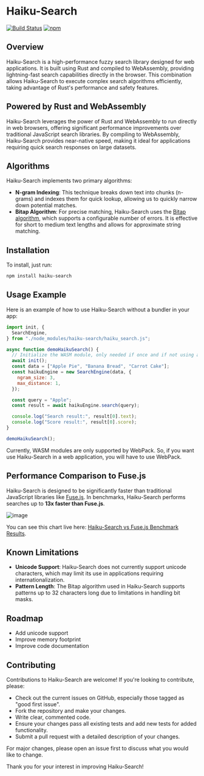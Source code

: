 # Haiku-Search

[![Build Status](https://github.com/beowolx/haiku/actions/workflows/ci.yaml/badge.svg)](https://github.com/beowolx/haiku/actions)
[![npm](https://img.shields.io/npm/v/haiku-search)](https://www.npmjs.com/package/haiku-search)

## Overview

Haiku-Search is a high-performance fuzzy search library designed for web applications. It is built using Rust and compiled to WebAssembly, providing lightning-fast search capabilities directly in the browser. This combination allows Haiku-Search to execute complex search algorithms efficiently, taking advantage of Rust's performance and safety features.

## Powered by Rust and WebAssembly

Haiku-Search leverages the power of Rust and WebAssembly to run directly in web browsers, offering significant performance improvements over traditional JavaScript search libraries. By compiling to WebAssembly, Haiku-Search provides near-native speed, making it ideal for applications requiring quick search responses on large datasets.

## Algorithms

Haiku-Search implements two primary algorithms:

- **N-gram Indexing**: This technique breaks down text into chunks (n-grams) and indexes them for quick lookup, allowing us to quickly narrow down potential matches.
- **Bitap Algorithm**: For precise matching, Haiku-Search uses the [Bitap algorithm](https://en.wikipedia.org/wiki/Bitap_algorithm), which supports a configurable number of errors. It is effective for short to medium text lengths and allows for approximate string matching.

## Installation

To install, just run:

```bash
npm install haiku-search
```

## Usage Example

Here is an example of how to use Haiku-Search without a bundler in your app:

```js
import init, {
  SearchEngine,
} from "./node_modules/haiku-search/haiku_search.js";

async function demoHaikuSearch() {
  // Initialize the WASM module, only needed if once and if not using a bundler
  await init();
  const data = ["Apple Pie", "Banana Bread", "Carrot Cake"];
  const haikuEngine = new SearchEngine(data, {
    ngram_size: 3,
    max_distance: 1,
  });

  const query = "Apple";
  const result = await haikuEngine.search(query);

  console.log("Search result:", result[0].text);
  console.log("Score result:", result[0].score);
}

demoHaikuSearch();
```

Currently, WASM modules are only supported by WebPack. So, if you want use Haiku-Search in a web application, you will have to use WebPack.

## Performance Comparison to Fuse.js

Haiku-Search is designed to be significantly faster than traditional JavaScript libraries like [Fuse.js](<[url](https://www.fusejs.io/)>). In benchmarks, Haiku-Search performs searches up to **13x faster than Fuse.js**.

![image](https://github.com/beowolx/haiku/assets/61982523/3684be93-0eb6-4138-9e81-a02ccc5e99d5)

You can see this chart live here: [Haiku-Search vs Fuse.js Benchmark Results](https://beowolx.github.io/haiku-search/index.html).

## Known Limitations

- **Unicode Support**: Haiku-Search does not currently support unicode characters, which may limit its use in applications requiring internationalization.
- **Pattern Length**: The Bitap algorithm used in Haiku-Search supports patterns up to 32 characters long due to limitations in handling bit masks.

## Roadmap

- Add unicode support
- Improve memory footprint
- Improve code documentation

## Contributing

Contributions to Haiku-Search are welcome! If you're looking to contribute, please:

- Check out the current issues on GitHub, especially those tagged as "good first issue".
- Fork the repository and make your changes.
- Write clear, commented code.
- Ensure your changes pass all existing tests and add new tests for added functionality.
- Submit a pull request with a detailed description of your changes.

For major changes, please open an issue first to discuss what you would like to change.

Thank you for your interest in improving Haiku-Search!
